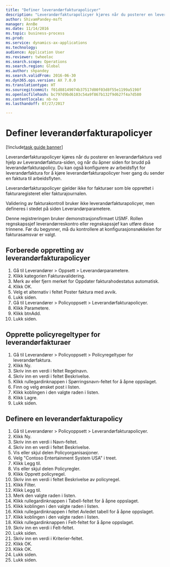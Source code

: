 ```yaml
--- 
title: "Definer leverandørfakturapolicyer"
description: "Leverandørfakturapolicyer kjøres når du posterer en leverandørfaktura ved hjelp av Leverandørfaktura-siden, og når du åpner siden for brudd på leverandørfakturapolicy."
author: ShivamPandey-msft
manager: AnnBe
ms.date: 11/14/2016
ms.topic: business-process
ms.prod: 
ms.service: dynamics-ax-applications
ms.technology: 
audience: Application User
ms.reviewer: twheeloc
ms.search.scope: Operations
ms.search.region: Global
ms.author: shpandey
ms.search.validFrom: 2016-06-30
ms.dyn365.ops.version: AX 7.0.0
ms.translationtype: HT
ms.sourcegitcommit: f01d88149074b37517d00f03d8f55e1199a5198f
ms.openlocfilehash: bc797d9bd6103c54a9f867b132f9d627f4a7d580
ms.contentlocale: nb-no
ms.lasthandoff: 07/27/2017

---
```

# <a name="set-up-vendor-invoice-policies"></a>Definer leverandørfakturapolicyer

[!include[task guide banner](../../includes/task-guide-banner.md)]

Leverandørfakturapolicyer kjøres når du posterer en leverandørfaktura ved hjelp av Leverandørfaktura-siden, og når du åpner siden for brudd på leverandørfakturapolicy. Du kan også konfigurere av arbeidsflyt for leverandørfaktura for å kjøre leverandørfakturapolicyer hver gang du sender en faktura til arbeidsflyten. 

Leverandørfakturapolicyer gjelder ikke for fakturaer som ble opprettet i fakturaregisteret eller fakturajournalen. 

Validering av fakturakontroll bruker ikke leverandørfakturapolicyer, men defineres i stedet på siden Leverandørparametere.

Denne registreringen bruker demonstrasjonsfirmaet USMF. Rollen regnskapssjef leverandørreskontro eller regnskapssjef kan utføre disse trinnene. Før du begynner, må du kontrollere at konfigurasjonsnøkkelen for fakturasamsvar er valgt.


## <a name="prepare-to-create-vendor-invoice-policies"></a>Forberede oppretting av leverandørfakturapolicyer
1. Gå til Leverandører > Oppsett > Leverandørparametere.
2. Klikk kategorien Fakturavalidering.
3. Merk av eller fjern merket for Oppdater fakturahodestatus automatisk.
4. Klikk OK.
5. Velg et alternativ i feltet Poster faktura med avvik.
6. Lukk siden.
7. Gå til Leverandører > Policyoppsett > Leverandørfakturapolicyer.
8. Klikk Parametere.
9. Klikk btnAdd.
10. Lukk siden.

## <a name="create-policy-rule-types-for-vendor-invoices"></a>Opprette policyregeltyper for leverandørfakturaer
1. Gå til Leverandører > Policyoppsett > Policyregeltyper for leverandørfaktura.
2. Klikk Ny.
3. Skriv inn en verdi i feltet Regelnavn.
4. Skriv inn en verdi i feltet Beskrivelse.
5. Klikk rullegardinknappen i Spørringsnavn-feltet for å åpne oppslaget.
6. Finn og velg ønsket post i listen.
7. Klikk koblingen i den valgte raden i listen.
8. Klikk Lagre.
9. Lukk siden.

## <a name="define-a-vendor-invoice-policy"></a>Definere en leverandørfakturapolicy
1. Gå til Leverandører > Policyoppsett > Leverandørfakturapolicyer.
2. Klikk Ny.
3. Skriv inn en verdi i Navn-feltet.
4. Skriv inn en verdi i feltet Beskrivelse.
5. Vis eller skjul delen Policyorganisasjoner.
6. Velg "Contoso Entertainment System USA" i treet.
7. Klikk Legg til.
8. Vis eller skjul delen Policyregler.
9. Klikk Opprett policyregel.
10. Skriv inn en verdi i feltet Beskrivelse av policyregel.
11. Klikk Filter.
12. Klikk Legg til.
13. Merk den valgte raden i listen.
14. Klikk rullegardinknappen i Tabell-feltet for å åpne oppslaget.
15. Klikk koblingen i den valgte raden i listen.
16. Klikk rullegardinknappen i feltet Avledet tabell for å åpne oppslaget.
17. Klikk koblingen i den valgte raden i listen.
18. Klikk rullegardinknappen i Felt-feltet for å åpne oppslaget.
19. Skriv inn en verdi i Felt-feltet.
20. Lukk siden.
21. Skriv inn en verdi i Kriterier-feltet.
22. Klikk OK.
23. Klikk OK.
24. Lukk siden.
25. Lukk siden.


